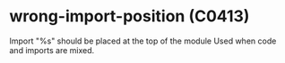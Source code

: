 # wrong-import-position (C0413)

Import "%s" should be placed at the top of the module Used when code and
imports are mixed.

